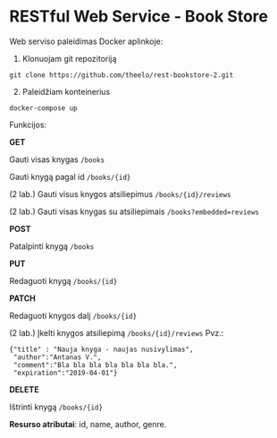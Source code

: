 # RESTful Web Service - Book Store

Web serviso paleidimas Docker aplinkoje:
1. Klonuojam git repozitoriją
```
git clone https://github.com/theelo/rest-bookstore-2.git
```
2. Paleidžiam konteinerius
```
docker-compose up
```
Funkcijos:

**GET**

Gauti visas knygas ```/books```

Gauti knygą pagal id ```/books/{id}```

(2 lab.) Gauti visus knygos atsiliepimus ```/books/{id}/reviews```

(2 lab.) Gauti visas knygas su atsiliepimais ```/books?embedded=reviews```

**POST**

Patalpinti knygą ```/books```

**PUT**

Redaguoti knygą ```/books/{id}```

**PATCH**

Redaguoti knygos dalį ```/books/{id}```

(2 lab.) Įkelti knygos atsiliepimą ```/books/{id}/reviews``` 
Pvz.: 
```
{"title" : "Nauja knyga - naujas nusivylimas",
 "author":"Antanas V.",
 "comment":"Bla bla bla bla bla bla bla.",
 "expiration":"2019-04-01"}
 ```

**DELETE**

Ištrinti knygą ```/books/{id}```


**Resurso atributai**: id, name, author, genre.
